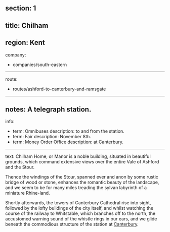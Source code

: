 section: 1
----
title: Chilham
----
region: Kent
----
company:
- companies/south-eastern
----
route:
- routes/ashford-to-canterbury-and-ramsgate
----
notes: A telegraph station.
----
info:
- term: Omnibuses
  description: to and from the station.
- term: Fair
  description: November 8th.
- term: Money Order Office
  description: at Canterbury.
----
text: Chilham Home, or Manor is a noble building, situated in beautiful grounds, which command extensive views over the entire Vale of Ashford and the Stour.

Thence the windings of the Stour, spanned ever and anon by some rustic bridge of wood or stone, enhances the romantic beauty of the landscape, and we seem to be for many miles treading the sylvan labyrinth of a miniature Rhine-land.

Shortly afterwards, the towers of Canterbury Cathedral rise into sight, followed by the lofty buildings of the city itself, and whilst watching the course of the railway to Whitstable, which branches off to the north, the accustomed warning sound of the whistle rings in our ears, and we glide beneath the commodious structure of the station at [Canterbury](/stations/canterbury).
